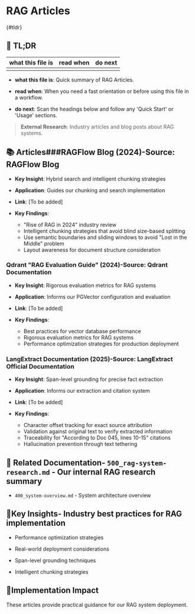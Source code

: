 <!-- CONTEXT_REFERENCE: 400_context-priority-guide.md -->
<!-- MODULE_REFERENCE: 400_deployment-environment-guide.md -->
<!-- MODULE_REFERENCE: 400_performance-optimization-guide.md -->
<!-- MODULE_REFERENCE: 400_system-overview.md -->

# RAG Articles

{#tldr}

## 🔎 TL;DR

| what this file is | read when | do next |
|---|---|---|
|  |  |  |

- **what this file is**: Quick summary of RAG Articles.

- **read when**: When you need a fast orientation or before using this file in a workflow.

- **do next**: Scan the headings below and follow any 'Quick Start' or 'Usage' sections.

> **External Research**: Industry articles and blog posts about RAG systems.

## 📚 **Articles**###**RAGFlow Blog (2024)**-**Source**: RAGFlow Blog

- **Key Insight**: Hybrid search and intelligent chunking strategies

- **Application**: Guides our chunking and search implementation

- **Link**: [To be added]

- **Key Findings**:
  - "Rise of RAG in 2024" industry review
  - Intelligent chunking strategies that avoid blind size-based splitting
  - Use semantic boundaries and sliding windows to avoid "Lost in the Middle" problem
  - Layout awareness for document structure consideration

### **Qdrant "RAG Evaluation Guide" (2024)**-**Source**: Qdrant Documentation

- **Key Insight**: Rigorous evaluation metrics for RAG systems

- **Application**: Informs our PGVector configuration and evaluation

- **Link**: [To be added]

- **Key Findings**:
  - Best practices for vector database performance
  - Rigorous evaluation metrics for RAG systems
  - Performance optimization strategies for production deployment

### **LangExtract Documentation (2025)**-**Source**: LangExtract Official Documentation

- **Key Insight**: Span-level grounding for precise fact extraction

- **Application**: Informs our extraction and citation system

- **Link**: [To be added]

- **Key Findings**:
  - Character offset tracking for exact source attribution
  - Validation against original text to verify extracted information
  - Traceability for "According to Doc 045, lines 10-15" citations
  - Hallucination prevention through text tethering

## 🔗 **Related Documentation**- `500_rag-system-research.md` - Our internal RAG research summary

- `400_system-overview.md` - System architecture overview

## 📖**Key Insights**- Industry best practices for RAG implementation

- Performance optimization strategies

- Real-world deployment considerations

- Span-level grounding techniques

- Intelligent chunking strategies

## 🎯**Implementation Impact**

These articles provide practical guidance for our RAG system deployment.
